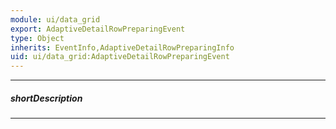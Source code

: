 ```yaml
---
module: ui/data_grid
export: AdaptiveDetailRowPreparingEvent
type: Object
inherits: EventInfo,AdaptiveDetailRowPreparingInfo
uid: ui/data_grid:AdaptiveDetailRowPreparingEvent
---
```

---
##### shortDescription
<!-- Description goes here -->

---
<!-- Description goes here -->